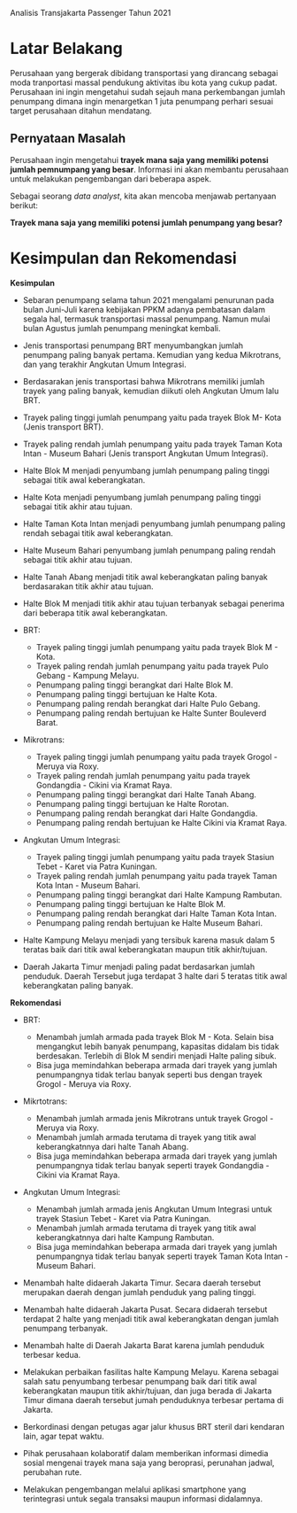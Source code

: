 Analisis Transjakarta Passenger Tahun 2021

# **Latar Belakang**
Perusahaan yang bergerak dibidang transportasi yang dirancang sebagai moda tranportasi massal pendukung aktivitas ibu kota yang cukup padat. Perusahaan ini ingin mengetahui sudah sejauh mana perkembangan jumlah penumpang dimana ingin menargetkan 1 juta penumpang perhari sesuai target perusahaan ditahun mendatang.

## **Pernyataan Masalah**
Perusahaan ingin mengetahui **trayek mana saja yang memiliki potensi jumlah pemnumpang yang besar**. Informasi ini akan membantu perusahaan untuk melakukan pengembangan dari beberapa aspek.

Sebagai seorang *data analyst*, kita akan mencoba menjawab pertanyaan berikut:

**Trayek mana saja yang memiliki potensi jumlah penumpang yang besar?**

# **Kesimpulan dan Rekomendasi** 
**Kesimpulan**
- Sebaran penumpang selama tahun 2021 mengalami penurunan pada bulan Juni-Juli karena kebijakan PPKM adanya pembatasan dalam segala hal, termasuk transportasi massal penumpang. Namun mulai bulan Agustus jumlah penumpang meningkat kembali.
- Jenis transportasi penumpang BRT menyumbangkan jumlah penumpang paling banyak pertama. Kemudian yang kedua Mikrotrans, dan yang terakhir Angkutan Umum Integrasi.
- Berdasarakan jenis transportasi bahwa Mikrotrans memiliki jumlah trayek yang paling banyak, kemudian diikuti oleh Angkutan Umum lalu BRT.
- Trayek paling tinggi jumlah penumpang yaitu pada trayek Blok M- Kota (Jenis transport BRT).
- Trayek paling rendah jumlah penumpang yaitu pada trayek Taman Kota Intan - Museum Bahari (Jenis transport Angkutan Umum Integrasi).
- Halte Blok M menjadi penyumbang jumlah penumpang paling tinggi sebagai titik awal keberangkatan.
- Halte Kota menjadi penyumbang jumlah penumpang paling tinggi sebagai titik akhir atau tujuan.
- Halte Taman Kota Intan menjadi penyumbang jumlah penumpang paling rendah sebagai titik awal keberangkatan.
- Halte Museum Bahari penyumbang jumlah penumpang paling rendah sebagai titik akhir atau tujuan.
- Halte Tanah Abang menjadi titik awal keberangkatan paling banyak berdasarakan titik akhir atau tujuan.
- Halte Blok M menjadi titik akhir atau tujuan terbanyak sebagai penerima dari beberapa titik awal keberangkatan.


- BRT:
    - Trayek paling tinggi jumlah penumpang yaitu pada trayek Blok M - Kota.
    - Trayek paling rendah jumlah penumpang yaitu pada trayek Pulo Gebang - Kampung Melayu.
    - Penumpang paling tinggi berangkat dari Halte Blok M.
    - Penumpang paling tinggi bertujuan ke Halte Kota.
    - Penumpang paling rendah berangkat dari Halte Pulo Gebang.
    - Penumpang paling rendah bertujuan ke Halte Sunter Bouleverd Barat.

- Mikrotrans:
    - Trayek paling tinggi jumlah penumpang yaitu pada trayek Grogol - Meruya via Roxy.
    - Trayek paling rendah jumlah penumpang yaitu pada trayek Gondangdia - Cikini via Kramat Raya.
    - Penumpang paling tinggi berangkat dari Halte Tanah Abang.
    - Penumpang paling tinggi bertujuan ke Halte Rorotan.
    - Penumpang paling rendah berangkat dari Halte Gondangdia.
    - Penumpang paling rendah bertujuan ke Halte Cikini via Kramat Raya.

- Angkutan Umum Integrasi:
    - Trayek paling tinggi jumlah penumpang yaitu pada trayek Stasiun Tebet - Karet via Patra Kuningan.
    - Trayek paling rendah jumlah penumpang yaitu pada trayek Taman Kota Intan - Museum Bahari.
    - Penumpang paling tinggi berangkat dari Halte Kampung Rambutan.
    - Penumpang paling tinggi bertujuan ke Halte Blok M.
    - Penumpang paling rendah berangkat dari Halte Taman Kota Intan.
    - Penumpang paling rendah bertujuan ke Halte Museum Bahari.

- Halte Kampung Melayu menjadi yang tersibuk karena masuk dalam 5 teratas baik dari titik awal keberangkatan maupun titik akhir/tujuan.
- Daerah Jakarta Timur menjadi paling padat berdasarkan jumlah penduduk. Daerah Tersebut juga terdapat 3 halte dari 5 teratas titik awal keberangkatan paling banyak.

**Rekomendasi**

- BRT:
    - Menambah jumlah armada pada trayek Blok M - Kota. Selain bisa mengangkut lebih banyak penumpang, kapasitas didalam bis tidak berdesakan. Terlebih di Blok M sendiri menjadi Halte paling sibuk.
    - Bisa juga memindahkan beberapa armada dari trayek yang jumlah penumpangnya tidak terlau banyak seperti bus dengan trayek Grogol - Meruya via Roxy.


- Mikrtotrans:
    - Menambah jumlah armada jenis Mikrotrans untuk trayek Grogol - Meruya via Roxy.
    - Menambah jumlah armada terutama di trayek yang titik awal keberangkatnnya dari halte Tanah Abang.
    - Bisa juga memindahkan beberapa armada dari trayek yang jumlah penumpangnya tidak terlau banyak seperti trayek Gondangdia - Cikini via Kramat Raya.

- Angkutan Umum Integrasi:
    - Menambah jumlah armada jenis Angkutan Umum Integrasi untuk trayek Stasiun Tebet - Karet via Patra Kuningan.
    - Menambah jumlah armada terutama di trayek yang titik awal keberangkatnnya dari halte Kampung Rambutan.
    - Bisa juga memindahkan beberapa armada dari trayek yang jumlah penumpangnya tidak terlau banyak seperti trayek Taman Kota Intan - Museum Bahari.

- Menambah halte didaerah Jakarta Timur. Secara daerah tersebut merupakan daerah dengan jumlah penduduk yang paling tinggi.
- Menambah halte didaerah Jakarta Pusat. Secara didaerah tersebut terdapat 2 halte yang menjadi titik awal keberangkatan dengan jumlah penumpang terbanyak.
- Menambah halte di Daerah Jakarta Barat karena jumlah penduduk terbesar kedua.
- Melakukan perbaikan fasilitas halte Kampung Melayu. Karena sebagai salah satu penyumbang terbesar penumpang baik dari titik awal keberangkatan maupun titik akhir/tujuan, dan juga berada di Jakarta Timur dimana daerah tersebut jumah penduduknya terbesar pertama di Jakarta.
- Berkordinasi dengan petugas agar jalur khusus BRT steril dari kendaran lain, agar tepat waktu.
- Pihak perusahaan kolaboratif dalam memberikan informasi dimedia sosial mengenai trayek mana saja yang beroprasi, perunahan jadwal, perubahan rute.
- Melakukan pengembangan melalui aplikasi smartphone yang terintegrasi untuk segala transaksi maupun informasi didalamnya.
